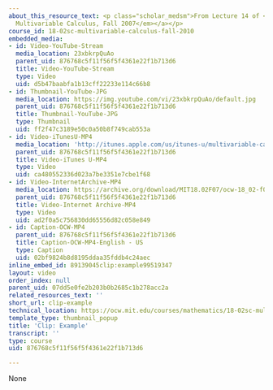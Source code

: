 ```yaml
---
about_this_resource_text: <p class="scholar_medsm">From Lecture 14 of <a href="http://ocw.mit.edu/courses/mathematics/18-02-multivariable-calculus-fall-2007/video-lectures/"><em>18.02
  Multivariable Calculus, Fall 2007</em></a></p>
course_id: 18-02sc-multivariable-calculus-fall-2010
embedded_media:
- id: Video-YouTube-Stream
  media_location: 23xbkrpQuAo
  parent_uid: 876768c5f11f56f5f4361e22f1b713d6
  title: Video-YouTube-Stream
  type: Video
  uid: d5b47baabfa1b13cff22233e114c66b8
- id: Thumbnail-YouTube-JPG
  media_location: https://img.youtube.com/vi/23xbkrpQuAo/default.jpg
  parent_uid: 876768c5f11f56f5f4361e22f1b713d6
  title: Thumbnail-YouTube-JPG
  type: Thumbnail
  uid: ff2f47c3189e50c0a50b8f749cab553a
- id: Video-iTunesU-MP4
  media_location: 'http://itunes.apple.com/us/itunes-u/multivariable-calculus-spring/id354869122 '
  parent_uid: 876768c5f11f56f5f4361e22f1b713d6
  title: Video-iTunes U-MP4
  type: Video
  uid: ca480552336d023a7be3351e7cbe1f68
- id: Video-InternetArchive-MP4
  media_location: https://archive.org/download/MIT18.02F07/ocw-18_02-f07-lec14_300k.mp4
  parent_uid: 876768c5f11f56f5f4361e22f1b713d6
  title: Video-Internet Archive-MP4
  type: Video
  uid: ad2f0a5c756830dd65556d82c058e849
- id: Caption-OCW-MP4
  parent_uid: 876768c5f11f56f5f4361e22f1b713d6
  title: Caption-OCW-MP4-English - US
  type: Caption
  uid: 02bf9824b8d8195ddaa35fddb4c24aec
inline_embed_id: 89139045clip:example99519347
layout: video
order_index: null
parent_uid: 07dd5e0fe2b203b0b2685c1b278acc2a
related_resources_text: ''
short_url: clip-example
technical_location: https://ocw.mit.edu/courses/mathematics/18-02sc-multivariable-calculus-fall-2010/2.-partial-derivatives/part-c-lagrange-multipliers-and-constrained-differentials/session-44-example/clip-example
template_type: thumbnail_popup
title: 'Clip: Example'
transcript: ''
type: course
uid: 876768c5f11f56f5f4361e22f1b713d6

---
```

None